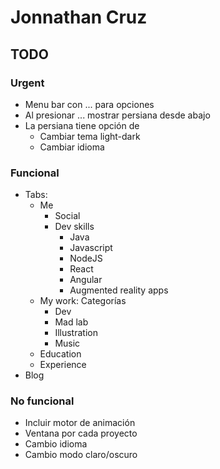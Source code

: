 # Jonnathan Cruz

## TODO

### Urgent
- Menu bar con ... para opciones
- Al presionar ... mostrar persiana desde abajo
- La persiana tiene opción de
    - Cambiar tema light-dark
    - Cambiar idioma

### Funcional
- Tabs:
    - Me
        - Social
        - Dev skills
            - Java
            - Javascript
            - NodeJS
            - React
            - Angular
            - Augmented reality apps
    - My work: Categorías
        - Dev
        - Mad lab
        - Illustration
        - Music
    - Education
    - Experience
- Blog

### No funcional
- Incluir motor de animación
- Ventana por cada proyecto
- Cambio idioma
- Cambio modo claro/oscuro
